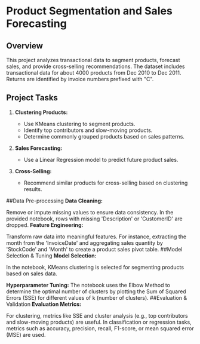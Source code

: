 # Product Segmentation and Sales Forecasting

## Overview
This project analyzes transactional data to segment products, forecast sales, and provide cross-selling recommendations. The dataset includes transactional data for about 4000 products from Dec 2010 to Dec 2011. Returns are identified by invoice numbers prefixed with "C".

## Project Tasks
1. **Clustering Products:**
   - Use KMeans clustering to segment products.
   - Identify top contributors and slow-moving products.
   - Determine commonly grouped products based on sales patterns.

2. **Sales Forecasting:**
   - Use a Linear Regression model to predict future product sales.

3. **Cross-Selling:**
   - Recommend similar products for cross-selling based on clustering results.

  
##Data Pre-processing
**Data Cleaning:**

Remove or impute missing values to ensure data consistency. In the provided notebook, rows with missing 'Description' or 'CustomerID' are dropped.
**Feature Engineering:**

Transform raw data into meaningful features. For instance, extracting the month from the 'InvoiceDate' and aggregating sales quantity by 'StockCode' and 'Month' to create a product sales pivot table.
##Model Selection & Tuning
**Model Selection:**

In the notebook, KMeans clustering is selected for segmenting products based on sales data.

**Hyperparameter Tuning:**
The notebook uses the Elbow Method to determine the optimal number of clusters by plotting the Sum of Squared Errors (SSE) for different values of k (number of clusters).
##Evaluation & Validation
**Evaluation Metrics:**

For clustering, metrics like SSE and cluster analysis (e.g., top contributors and slow-moving products) are useful. In classification or regression tasks, metrics such as accuracy, precision, recall, F1-score, or mean squared error (MSE) are used.
